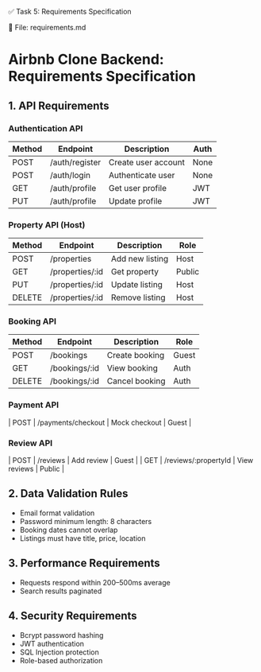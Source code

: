 ✅ Task 5: Requirements Specification

📌 File:
requirements.md

# Airbnb Clone Backend: Requirements Specification

## 1. API Requirements

### Authentication API
| Method | Endpoint | Description | Auth |
|--------|----------|-------------|------|
| POST | /auth/register | Create user account | None |
| POST | /auth/login | Authenticate user | None |
| GET | /auth/profile | Get user profile | JWT |
| PUT | /auth/profile | Update profile | JWT |

### Property API (Host)
| Method | Endpoint | Description | Role |
|--------|----------|-------------|------|
| POST | /properties | Add new listing | Host |
| GET | /properties/:id | Get property | Public |
| PUT | /properties/:id | Update listing | Host |
| DELETE | /properties/:id | Remove listing | Host |

### Booking API
| Method | Endpoint | Description | Role |
|--------|----------|-------------|------|
| POST | /bookings | Create booking | Guest |
| GET | /bookings/:id | View booking | Auth |
| DELETE | /bookings/:id | Cancel booking | Auth |

### Payment API
| POST | /payments/checkout | Mock checkout | Guest |

### Review API
| POST | /reviews | Add review | Guest |
| GET | /reviews/:propertyId | View reviews | Public |

## 2. Data Validation Rules
- Email format validation
- Password minimum length: 8 characters
- Booking dates cannot overlap
- Listings must have title, price, location

## 3. Performance Requirements
- Requests respond within 200–500ms average
- Search results paginated

## 4. Security Requirements
- Bcrypt password hashing
- JWT authentication
- SQL Injection protection
- Role-based authorization

